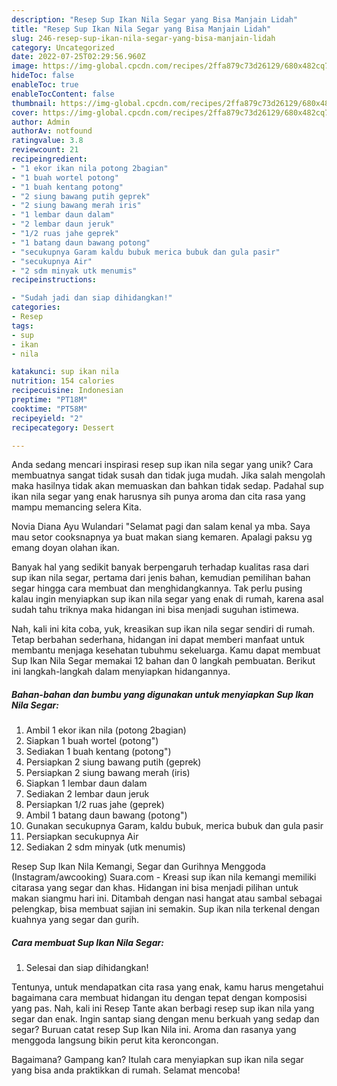 ```yaml
---
description: "Resep Sup Ikan Nila Segar yang Bisa Manjain Lidah"
title: "Resep Sup Ikan Nila Segar yang Bisa Manjain Lidah"
slug: 246-resep-sup-ikan-nila-segar-yang-bisa-manjain-lidah
category: Uncategorized
date: 2022-07-25T02:29:56.960Z
image: https://img-global.cpcdn.com/recipes/2ffa879c73d26129/680x482cq70/sup-ikan-nila-segar-foto-resep-utama.jpg
hideToc: false
enableToc: true
enableTocContent: false
thumbnail: https://img-global.cpcdn.com/recipes/2ffa879c73d26129/680x482cq70/sup-ikan-nila-segar-foto-resep-utama.jpg
cover: https://img-global.cpcdn.com/recipes/2ffa879c73d26129/680x482cq70/sup-ikan-nila-segar-foto-resep-utama.jpg
author: Admin
authorAv: notfound
ratingvalue: 3.8
reviewcount: 21
recipeingredient:
- "1 ekor ikan nila potong 2bagian"
- "1 buah wortel potong"
- "1 buah kentang potong"
- "2 siung bawang putih geprek"
- "2 siung bawang merah iris"
- "1 lembar daun dalam"
- "2 lembar daun jeruk"
- "1/2 ruas jahe geprek"
- "1 batang daun bawang potong"
- "secukupnya Garam kaldu bubuk merica bubuk dan gula pasir"
- "secukupnya Air"
- "2 sdm minyak utk menumis"
recipeinstructions:

- "Sudah jadi dan siap dihidangkan!"
categories:
- Resep
tags:
- sup
- ikan
- nila

katakunci: sup ikan nila 
nutrition: 154 calories
recipecuisine: Indonesian
preptime: "PT18M"
cooktime: "PT58M"
recipeyield: "2"
recipecategory: Dessert

---
```





Anda sedang mencari inspirasi resep sup ikan nila segar yang unik? Cara membuatnya sangat tidak susah dan tidak juga mudah. Jika salah mengolah maka hasilnya tidak akan memuaskan dan bahkan tidak sedap. Padahal sup ikan nila segar yang enak harusnya sih punya aroma dan cita rasa yang mampu memancing selera Kita.





Novia Diana Ayu Wulandari &#34;Selamat pagi dan salam kenal ya mba. Saya mau setor cooksnapnya ya buat makan siang kemaren. Apalagi paksu yg emang doyan olahan ikan.

Banyak hal yang sedikit banyak berpengaruh terhadap kualitas rasa dari sup ikan nila segar, pertama dari jenis bahan, kemudian pemilihan bahan segar hingga cara membuat dan menghidangkannya. Tak perlu pusing kalau ingin menyiapkan sup ikan nila segar yang enak di rumah, karena asal sudah tahu triknya maka hidangan ini bisa menjadi suguhan istimewa.






Nah, kali ini kita coba, yuk, kreasikan sup ikan nila segar sendiri di rumah. Tetap berbahan sederhana, hidangan ini dapat memberi manfaat untuk membantu menjaga kesehatan tubuhmu sekeluarga. Kamu dapat membuat Sup Ikan Nila Segar memakai 12 bahan dan 0 langkah pembuatan. Berikut ini langkah-langkah dalam menyiapkan hidangannya.

<!--inarticleads1-->

##### Bahan-bahan dan bumbu yang digunakan untuk menyiapkan Sup Ikan Nila Segar:

1. Ambil 1 ekor ikan nila (potong 2bagian)
1. Siapkan 1 buah wortel (potong&#34;)
1. Sediakan 1 buah kentang (potong&#34;)
1. Persiapkan 2 siung bawang putih (geprek)
1. Persiapkan 2 siung bawang merah (iris)
1. Siapkan 1 lembar daun dalam
1. Sediakan 2 lembar daun jeruk
1. Persiapkan 1/2 ruas jahe (geprek)
1. Ambil 1 batang daun bawang (potong&#34;)
1. Gunakan secukupnya Garam, kaldu bubuk, merica bubuk dan gula pasir
1. Persiapkan secukupnya Air
1. Sediakan 2 sdm minyak (utk menumis)


Resep Sup Ikan Nila Kemangi, Segar dan Gurihnya Menggoda (Instagram/awcooking) Suara.com - Kreasi sup ikan nila kemangi memiliki citarasa yang segar dan khas. Hidangan ini bisa menjadi pilihan untuk makan siangmu hari ini. Ditambah dengan nasi hangat atau sambal sebagai pelengkap, bisa membuat sajian ini semakin. Sup ikan nila terkenal dengan kuahnya yang segar dan gurih. 

<!--inarticleads2-->

##### Cara membuat Sup Ikan Nila Segar:


1. Selesai dan siap dihidangkan!

Tentunya, untuk mendapatkan cita rasa yang enak, kamu harus mengetahui bagaimana cara membuat hidangan itu dengan tepat dengan komposisi yang pas. Nah, kali ini Resep Tante akan berbagi resep sup ikan nila yang segar dan enak. Ingin santap siang dengan menu berkuah yang sedap dan segar? Buruan catat resep Sup Ikan Nila ini. Aroma dan rasanya yang menggoda langsung bikin perut kita keroncongan. 

Bagaimana? Gampang kan? Itulah cara menyiapkan sup ikan nila segar yang bisa anda praktikkan di rumah. Selamat mencoba!
